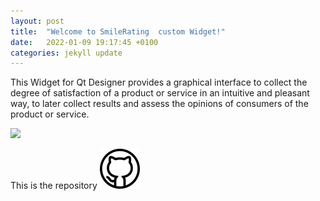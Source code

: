 ```yaml
---
layout: post
title:  "Welcome to SmileRating  custom Widget!"
date:   2022-01-09 19:17:45 +0100
categories: jekyll update
---
```

This Widget for Qt Designer provides a graphical interface to collect the degree of satisfaction of a product or service in an intuitive and pleasant way, to later collect results and assess the opinions of consumers of the product or service.

[<img   src="https://pedrogm80.github.io/PedroGM80/images/portfolio/droplet.jpg">](https://pedrogm80.github.io/PedroGM80/#portfolio )

This is the repository 
[<img src="https://raw.githubusercontent.com/PedroGM80/SmileRating/main/docs/_site/assets/icogithub.png">](https://github.com/PedroGM80/SmileRating.git)
